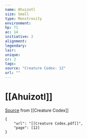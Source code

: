 ```yaml
---
name: Ahuizotl
size: Small
type: Monstrosity
environment: 
hp: 71
ac: 14
initiative: 2
alignment: 
legendary: 
lair: 
unique: 
cr: 2
tags: 
source: "Creature Codex: 12"
url: ""
---
```

# [[Ahuizotl]]

[Source](zotero://open-pdf/library/items/NTNKJRHG?page=12) from [[Creature Codex]]

```pdf
{
	"url": "[[Creature Codex.pdf]]",
	"page": [12]
}
```

